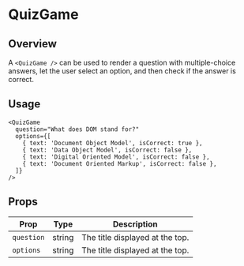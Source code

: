 # QuizGame

## Overview

A `<QuizGame />` can be used to render a question with multiple-choice answers, let the user select an option, and then check if the answer is correct.

## Usage

```mdx
<QuizGame
  question="What does DOM stand for?"
  options={[
    { text: 'Document Object Model', isCorrect: true },
    { text: 'Data Object Model', isCorrect: false },
    { text: 'Digital Oriented Model', isCorrect: false },
    { text: 'Document Oriented Markup', isCorrect: false },
  ]}
/>
```

## Props

| Prop       | Type   | Description                     |
| ---------- | ------ | ------------------------------- |
| `question` | string | The title displayed at the top. |
| `options`  | string | The title displayed at the top. |
